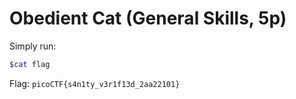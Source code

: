 # Obedient Cat (General Skills, 5p)
Simply run:
```bash 
$cat flag
```
Flag: `picoCTF{s4n1ty_v3r1f13d_2aa22101}`
